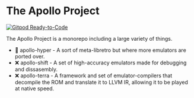 # The Apollo Project
[![Gitpod Ready-to-Code](https://img.shields.io/badge/Gitpod-Ready--to--Code-blue?logo=gitpod)](https://gitpod.io/from-referrer/)

The Apollo Project is a monorepo including a large variety of things.
- 🚧 apollo-hyper - A sort of meta-libretro but where more emulators are ported over.
- ❌ apollo-shift - A set of high-accuracy emulators made for debugging and dissasembly.
- ❌ apollo-terra - A framework and set of emulator-compilers that decompile the ROM and translate it to LLVM IR, allowing it to be played at native speed.
